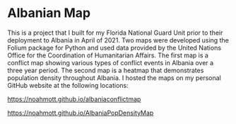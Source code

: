# Albanian Map
This is a project that I built for my Florida National Guard Unit prior to their deployment to Albania in April of 2021. Two maps were developed using the Folium package for Python and used data provided by the United Nations Office for the Coordination of Humanitarian Affairs. The first map is a conflict map showing various types of conflict events in Albania over a three year period. The second map is a heatmap that demonstrates population density throughout Albania. I hosted the maps on my personal GitHub website at the following locations:

https://noahmott.github.io/albaniaconflictmap

https://noahmott.github.io/AlbaniaPopDensityMap
